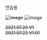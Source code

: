 연습용 

~~![image](https://user-images.githubusercontent.com/64140544/126745457-68c28c4d-16ff-4144-ac1a-8aeb3e2f263d.png)~~
![image](https://user-images.githubusercontent.com/64140544/126898695-f3de593a-2c78-4a58-9f2f-3175240ad18c.png)


~~2021.07.20  V1~~
<br>
~~2021.07.22  V1.01~~
